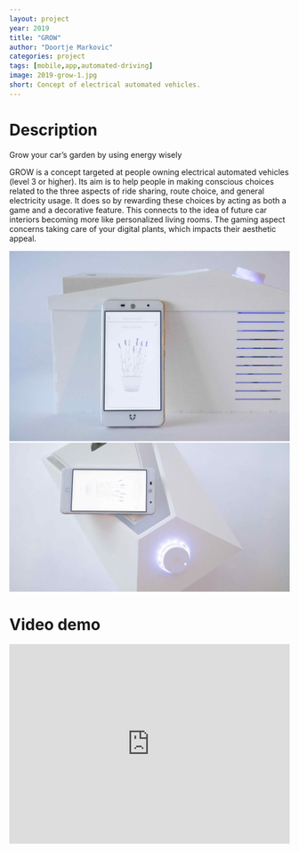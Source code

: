 ```yaml
---
layout: project
year: 2019
title: "GROW"
author: "Doortje Markovic"
categories: project
tags: [mobile,app,automated-driving]
image: 2019-grow-1.jpg
short: Concept of electrical automated vehicles.
---
```


# Description
Grow your car’s garden by using energy wisely

GROW is a concept targeted at people owning electrical automated vehicles (level 3 or higher). Its aim is to help people in making conscious choices related to the three aspects of ride sharing, route choice, and general electricity usage. It does so by rewarding these choices by acting as both a game and a decorative feature. This connects to the idea of future car interiors becoming more like personalized living rooms. The gaming aspect concerns taking care of your digital plants, which impacts their aesthetic appeal.

![grow](/assets/img/2019-grow-2.jpg)
![grow](/assets/img/2019-grow-3.jpg)

# Video demo
<iframe style="display:inline-block; border:0px solid #FFF; width: 100%; height: 358px" src="https://www.youtube.com/embed/yukptjFcLLk?playlist=yukptjFcLLk&loop=1&autoplay=1&mute=1" frameborder="0" allowfullscreen></iframe>
